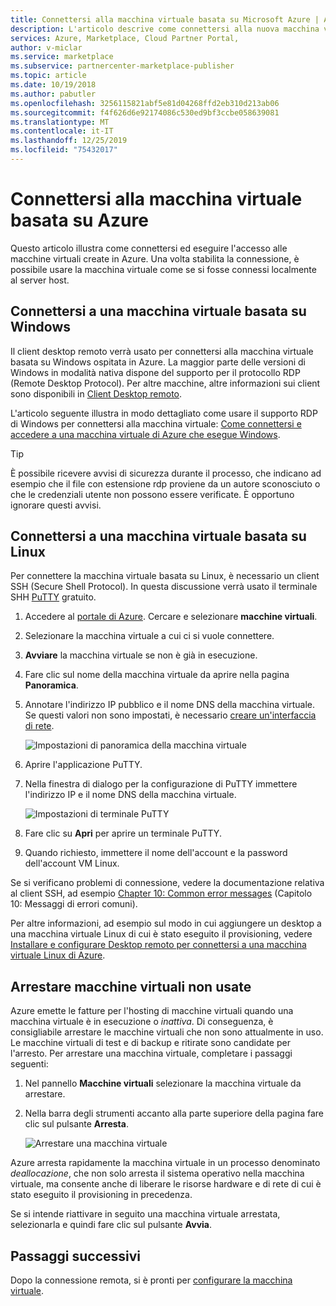 ```yaml
---
title: Connettersi alla macchina virtuale basata su Microsoft Azure | Azure Marketplace
description: L'articolo descrive come connettersi alla nuova macchina virtuale creata in Azure.
services: Azure, Marketplace, Cloud Partner Portal,
author: v-miclar
ms.service: marketplace
ms.subservice: partnercenter-marketplace-publisher
ms.topic: article
ms.date: 10/19/2018
ms.author: pabutler
ms.openlocfilehash: 3256115821abf5e81d04268ffd2eb310d213ab06
ms.sourcegitcommit: f4f626d6e92174086c530ed9bf3ccbe058639081
ms.translationtype: MT
ms.contentlocale: it-IT
ms.lasthandoff: 12/25/2019
ms.locfileid: "75432017"
---
```

# <a name="connect-to-your-azure-based-virtual-machine"></a>Connettersi alla macchina virtuale basata su Azure

Questo articolo illustra come connettersi ed eseguire l'accesso alle macchine virtuali create in Azure.  Una volta stabilita la connessione, è possibile usare la macchina virtuale come se si fosse connessi localmente al server host. 

## <a name="connect-to-a-windows-based-vm"></a>Connettersi a una macchina virtuale basata su Windows

Il client desktop remoto verrà usato per connettersi alla macchina virtuale basata su Windows ospitata in Azure.  La maggior parte delle versioni di Windows in modalità nativa dispone del supporto per il protocollo RDP (Remote Desktop Protocol).  Per altre macchine, altre informazioni sui client sono disponibili in [Client Desktop remoto](https://docs.microsoft.com/windows-server/remote/remote-desktop-services/clients/remote-desktop-clients).  

L'articolo seguente illustra in modo dettagliato come usare il supporto RDP di Windows per connettersi alla macchina virtuale: [Come connettersi e accedere a una macchina virtuale di Azure che esegue Windows](../../../virtual-machines/windows/connect-logon.md).  

>[!TIP]
> È possibile ricevere avvisi di sicurezza durante il processo, che indicano ad esempio che il file con estensione rdp proviene da un autore sconosciuto o che le credenziali utente non possono essere verificate.  È opportuno ignorare questi avvisi.


## <a name="connect-to-a-linux-based-vm"></a>Connettersi a una macchina virtuale basata su Linux

Per connettere la macchina virtuale basata su Linux, è necessario un client SSH (Secure Shell Protocol).  In questa discussione verrà usato il terminale SHH [PuTTY](https://www.ssh.com/ssh/putty/) gratuito.

1. Accedere al [portale di Azure](https://ms.portal.azure.com). Cercare e selezionare **macchine virtuali**. 
2. Selezionare la macchina virtuale a cui ci si vuole connettere.  
3. **Avviare** la macchina virtuale se non è già in esecuzione.
4. Fare clic sul nome della macchina virtuale da aprire nella pagina **Panoramica**.
5. Annotare l'indirizzo IP pubblico e il nome DNS della macchina virtuale.  Se questi valori non sono impostati, è necessario [creare un'interfaccia di rete](https://docs.microsoft.com/azure/virtual-network/virtual-network-network-interface#create-a-network-interface).

   ![Impostazioni di panoramica della macchina virtuale](./media/publishvm_019.png)
 
6. Aprire l'applicazione PuTTY.  
7. Nella finestra di dialogo per la configurazione di PuTTY immettere l'indirizzo IP e il nome DNS della macchina virtuale. 

   ![Impostazioni di terminale PuTTY](./media/publishvm_020.png)
 
8. Fare clic su **Apri** per aprire un terminale PuTTY.  
9. Quando richiesto, immettere il nome dell'account e la password dell'account VM Linux. 

Se si verificano problemi di connessione, vedere la documentazione relativa al client SSH, ad esempio [Chapter 10: Common error messages](https://www.ssh.com/ssh/putty/putty-manuals) (Capitolo 10: Messaggi di errori comuni).

Per altre informazioni, ad esempio sul modo in cui aggiungere un desktop a una macchina virtuale Linux di cui è stato eseguito il provisioning, vedere [Installare e configurare Desktop remoto per connettersi a una macchina virtuale Linux di Azure](../../../virtual-machines/linux/use-remote-desktop.md).


## <a name="stop-unused-vms"></a>Arrestare macchine virtuali non usate
Azure emette le fatture per l'hosting di macchine virtuali quando una macchina virtuale è in esecuzione o *inattiva*.  Di conseguenza, è consigliabile arrestare le macchine virtuali che non sono attualmente in uso.  Le macchine virtuali di test e di backup e ritirate sono candidate per l'arresto. Per arrestare una macchina virtuale, completare i passaggi seguenti:

1. Nel pannello **Macchine virtuali** selezionare la macchina virtuale da arrestare. 
2. Nella barra degli strumenti accanto alla parte superiore della pagina fare clic sul pulsante **Arresta**.

   ![Arrestare una macchina virtuale](./media/publishvm_018.png)

Azure arresta rapidamente la macchina virtuale in un processo denominato *deallocazione*, che non solo arresta il sistema operativo nella macchina virtuale, ma consente anche di liberare le risorse hardware e di rete di cui è stato eseguito il provisioning in precedenza.

Se si intende riattivare in seguito una macchina virtuale arrestata, selezionarla e quindi fare clic sul pulsante **Avvia**.


## <a name="next-steps"></a>Passaggi successivi

Dopo la connessione remota, si è pronti per [configurare la macchina virtuale](./cpp-configure-vm.md).
